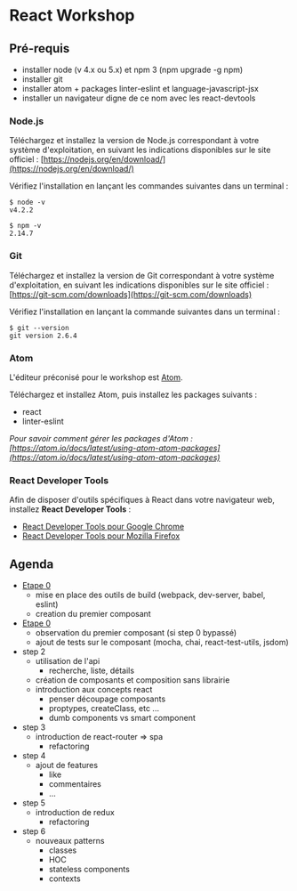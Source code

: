# React Workshop

## Pré-requis

* installer node (v 4.x ou 5.x) et npm 3 (npm upgrade -g npm)
* installer git
* installer atom + packages linter-eslint et language-javascript-jsx
* installer un navigateur digne de ce nom avec les react-devtools

### Node.js

Téléchargez et installez la version de Node.js correspondant à votre système d'exploitation, en suivant les indications disponibles sur le site officiel : [https://nodejs.org/en/download/](https://nodejs.org/en/download/)  

Vérifiez l'installation en lançant les commandes suivantes dans un terminal :

```
$ node -v
v4.2.2

$ npm -v
2.14.7
```

### Git

Téléchargez et installez la version de Git correspondant à votre système d'exploitation, en suivant les indications disponibles sur le site officiel : [https://git-scm.com/downloads](https://git-scm.com/downloads)  

Vérifiez l'installation en lançant la commande suivantes dans un terminal :

```
$ git --version
git version 2.6.4
```

### Atom

L'éditeur préconisé pour le workshop est [Atom](https://atom.io).

Téléchargez et installez Atom, puis installez les packages suivants :

* react
* linter-eslint

*Pour savoir comment gérer les packages d'Atom : [https://atom.io/docs/latest/using-atom-atom-packages](https://atom.io/docs/latest/using-atom-atom-packages)*


### React Developer Tools

Afin de disposer d'outils spécifiques à React dans votre navigateur web, installez **React Developer Tools** :

* [React Developer Tools pour Google Chrome](https://chrome.google.com/webstore/detail/react-developer-tools/fmkadmapgofadopljbjfkapdkoienihi)
* [React Developer Tools pour Mozilla Firefox](https://addons.mozilla.org/fr/firefox/addon/react-devtools/)


## Agenda

* [Etape 0](/step-0)
  * mise en place des outils de build (webpack, dev-server, babel, eslint)
  * creation du premier composant
* [Etape 0](/step-1)
  * observation du premier composant (si step 0 bypassé)
  * ajout de tests sur le composant (mocha, chai, react-test-utils, jsdom)
* step 2
  * utilisation de l'api
    * recherche, liste, détails
  * création de composants et composition sans librairie
  * introduction aux concepts react
    * penser découpage composants
    * proptypes, createClass, etc ...
    * dumb components vs smart component
* step 3
  * introduction de react-router => spa
    * refactoring
* step 4
  * ajout de features
    * like
    * commentaires
    * ...
* step 5
  * introduction de redux
    * refactoring
* step 6
  * nouveaux patterns
    * classes
    * HOC
    * stateless components
    * contexts
